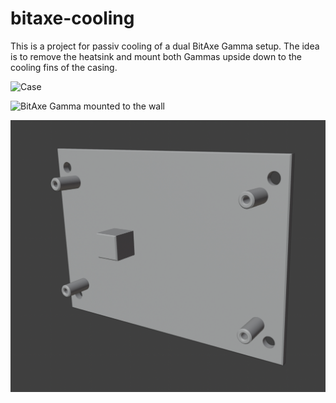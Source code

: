 # bitaxe-cooling

This is a project for passiv cooling of a dual BitAxe Gamma setup. The idea is to remove the heatsink and mount both Gammas upside down to the cooling fins of the casing.

![Case](images/case.png)

![BitAxe Gamma mounted to the wall](images/single-gamma.png)

![3d rendering](images/rendering.png)
